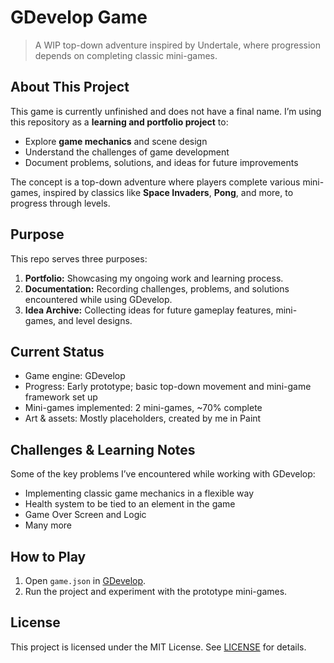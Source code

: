 # GDevelop Game

> A WIP top-down adventure inspired by Undertale, where progression depends on completing classic mini-games.  

## About This Project
This game is currently unfinished and does not have a final name. I’m using this repository as a **learning and portfolio project** to:  
- Explore **game mechanics** and scene design  
- Understand the challenges of game development  
- Document problems, solutions, and ideas for future improvements  

The concept is a top-down adventure where players complete various mini-games, inspired by classics like **Space Invaders**, **Pong**, and more, to progress through levels.

## Purpose
This repo serves three purposes:
1. **Portfolio:** Showcasing my ongoing work and learning process.
2. **Documentation:** Recording challenges, problems, and solutions encountered while using GDevelop.
3. **Idea Archive:** Collecting ideas for future gameplay features, mini-games, and level designs.

## Current Status
- Game engine: GDevelop
- Progress: Early prototype; basic top-down movement and mini-game framework set up
- Mini-games implemented: 2 mini-games, ~70% complete  
- Art & assets: Mostly placeholders, created by me in Paint

## Challenges & Learning Notes
Some of the key problems I’ve encountered while working with GDevelop:
- Implementing classic game mechanics in a flexible way
- Health system to be tied to an element in the game
- Game Over Screen and Logic
- Many more

## How to Play
1. Open `game.json` in [GDevelop](https://gdevelop.io/).  
2. Run the project and experiment with the prototype mini-games.  

## License
This project is licensed under the MIT License. See [LICENSE](LICENSE) for details.


